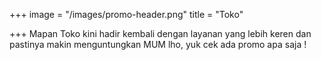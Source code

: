 +++
image = "/images/promo-header.png"
title = "Toko"

+++
Mapan Toko kini hadir kembali dengan layanan yang lebih keren dan pastinya makin menguntungkan MUM lho, yuk cek ada promo apa saja !